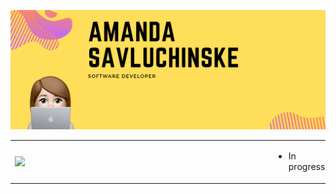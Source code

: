 ![Cover picture](https://github.com/amandasavluchinske/amandasavluchinske/blob/main/Graphic%20Design.png?raw=true)

<center>
<table>
    <tr>
        <td><img width="400px" align="left" src="https://github-readme-stats.vercel.app/api/top-langs/?username=amandasavluchinske&hide=html&layout=compact&theme=buefy" /></td>
        <td>
            <ul>
            <li>In progress</li>
    </ul>
        </td>
    </tr>   
</table>
</center>  
